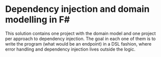 # Dependency injection and domain modelling in F#

This solution contains one project with the domain model and one project per approach to dependency injection. The goal in each one of them is to write the program (what would be an endpoint) in a DSL fashion, where error handling and dependency injection lives outside the logic.
